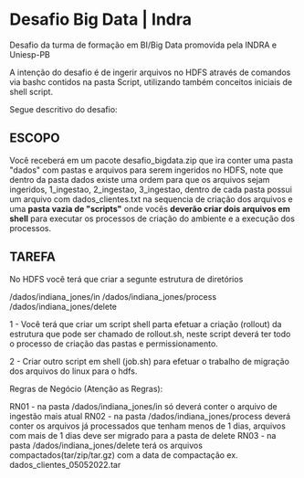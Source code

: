 # Desafio Big Data | Indra 
Desafio da turma de formação em BI/Big Data promovida pela INDRA e Uniesp-PB

A intenção do desafio é de ingerir arquivos no HDFS através de comandos via bashc contidos na pasta Script, utilizando também conceitos iniciais de shell script.

Segue descritivo do desafio:

## ESCOPO
Você receberá em um pacote desafio_bigdata.zip que ira conter uma pasta "dados" com pastas e arquivos para serem ingeridos no HDFS, note que dentro da pasta dados existe uma ordem para que os arquivos sejam ingeridos, 1_ingestao, 2_ingestao, 3_ingestao, dentro de cada pasta possui um arquivo com dados_clientes.txt na sequencia de criação dos arquivos e uma **pasta vazia de "scripts"** onde vocês **deverão criar dois arquivos em shell** para executar os processos de criação do ambiente e a execução dos processos.

## TAREFA
No HDFS você terá que criar a segunte estrutura de diretórios

/dados/indiana_jones/in
/dados/indiana_jones/process
/dados/indiana_jones/delete

1 - Você terá que criar um script shell parta efetuar a criação (rollout) da estrutura que pode ser chamado de rollout.sh, neste script deverá ter todo o processo de criação das pastas e permissionamento.

2 - Criar outro script em shell (job.sh) para efetuar o trabalho de migração dos arquivos do linux para o hdfs.

Regras de Negócio (Atenção as Regras):

RN01 - na pasta /dados/indiana_jones/in só deverá conter o arquivo de ingestão mais atual
RN02 - na pasta /dados/indiana_jones/process deverá conter os arquivos já processados que tenham menos de 1 dias, arquivos com mais de 1 dias deve ser migrado para a pasta de delete
RN03 - na pasta /dados/indiana_jones/delete terá os arquivos compactados(tar/zip/tar.gz) com a data de compactação ex. dados_clientes_05052022.tar
